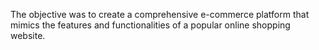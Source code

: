 The objective was to create a comprehensive e-commerce platform that mimics the features and functionalities of a popular online shopping website.
